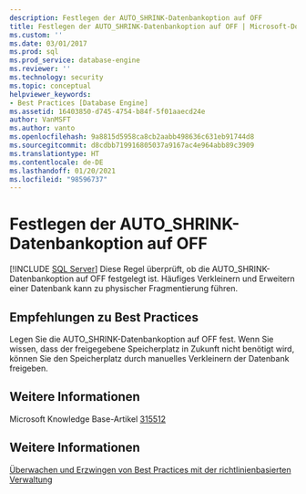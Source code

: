 ```yaml
---
description: Festlegen der AUTO_SHRINK-Datenbankoption auf OFF
title: Festlegen der AUTO_SHRINK-Datenbankoption auf OFF | Microsoft-Dokumentation
ms.custom: ''
ms.date: 03/01/2017
ms.prod: sql
ms.prod_service: database-engine
ms.reviewer: ''
ms.technology: security
ms.topic: conceptual
helpviewer_keywords:
- Best Practices [Database Engine]
ms.assetid: 16403850-d745-4754-b84f-5f01aaecd24e
author: VanMSFT
ms.author: vanto
ms.openlocfilehash: 9a8815d5958ca8cb2aabb498636c631eb91744d8
ms.sourcegitcommit: d8cdbb719916805037a9167ac4e964abb89c3909
ms.translationtype: HT
ms.contentlocale: de-DE
ms.lasthandoff: 01/20/2021
ms.locfileid: "98596737"
---
```

# <a name="set-the-auto_shrink-database-option-to-off"></a>Festlegen der AUTO_SHRINK-Datenbankoption auf OFF
 [!INCLUDE [SQL Server](../../includes/applies-to-version/sqlserver.md)]
  Diese Regel überprüft, ob die AUTO_SHRINK-Datenbankoption auf OFF festgelegt ist. Häufiges Verkleinern und Erweitern einer Datenbank kann zu physischer Fragmentierung führen.  
  
## <a name="best-practices-recommendations"></a>Empfehlungen zu Best Practices  
 Legen Sie die AUTO_SHRINK-Datenbankoption auf OFF fest. Wenn Sie wissen, dass der freigegebene Speicherplatz in Zukunft nicht benötigt wird, können Sie den Speicherplatz durch manuelles Verkleinern der Datenbank freigeben.  
  
## <a name="for-more-information"></a>Weitere Informationen  
 Microsoft Knowledge Base-Artikel [315512](/troubleshoot/sql/admin/considerations-autogrow-autoshrink)  
  
## <a name="see-also"></a>Weitere Informationen  
 [Überwachen und Erzwingen von Best Practices mit der richtlinienbasierten Verwaltung](../../relational-databases/policy-based-management/monitor-and-enforce-best-practices-by-using-policy-based-management.md)  
  

